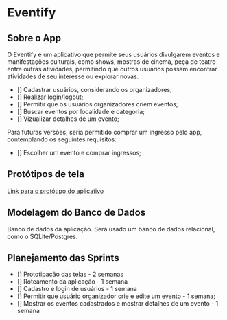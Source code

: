# Eventify

## Sobre o App

O Eventify é um aplicativo que permite seus usuários divulgarem eventos e manifestações culturais, como shows, mostras de cinema, peça de teatro entre outras atividades, permitindo que outros usuários possam encontrar atividades de seu interesse ou explorar novas.

- [] Cadastrar usuários, considerando os organizadores;
- [] Realizar login/logout;
- [] Permitir que os usuários organizadores criem eventos;
- [] Buscar eventos por localidade e categoria;
- [] Vizualizar detalhes de um evento;

Para futuras versões, seria permitido comprar um ingresso pelo app, contemplando os seguintes requisitos:

- [] Escolher um evento e comprar ingressos;

## Protótipos de tela

[Link para o protótipo do aplicativo](https://www.figma.com/design/4vb1z601jlP9PBRHRfRoah/Eventify?node-id=0-1&m=dev&t=N4RWWGNDrIP0DVrZ-1) 

## Modelagem do Banco de Dados

Banco de dados da aplicação. Será usado um banco de dados relacional, como o SQLite/Postgres.

## Planejamento das Sprints

- [] Prototipação das telas - 2 semanas
- [] Roteamento da aplicação - 1 semana
- [] Cadastro e login de usuários - 1 semana
- [] Permitir que usuário organizador crie e edite um evento - 1 semana;
- [] Mostrar os eventos cadastrados e mostrar detalhes de um evento - 1 semana